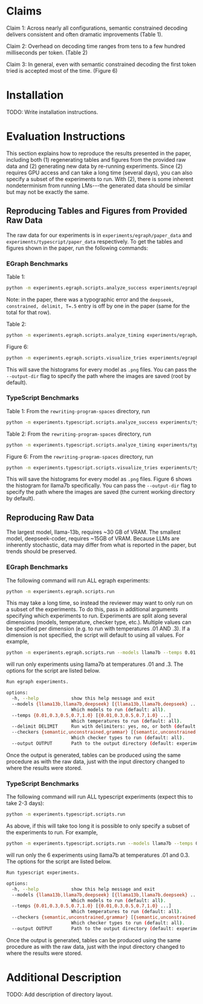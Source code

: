 # Claims
Claim 1: Across nearly all configurations, semantic constrained decoding delivers consistent and often dramatic improvements (Table 1). 

Claim 2: Overhead on decoding time ranges from tens to a few hundred milliseconds per token. (Table 2)

Claim 3: In general, even with semantic constrained decoding the first token tried is accepted most of the time. (Figure 6)

# Installation
TODO: Write installation instructions.


# Evaluation Instructions

This section explains how to reproduce the results presented in the paper, including both (1) regenerating tables and figures from the provided raw data and (2) generating new data by re-running experiments. Since (2) requires GPU access and can take a long time (several days), you can also specify a subset of the experiments to run. With (2), there is some inherent nondeterminism from running LMs---the generated data should be similar but may not be exactly the same.

## Reproducing Tables and Figures from Provided Raw Data
The raw data for our experiments is in `experiments/egraph/paper_data` and `experiments/typescript/paper_data` respectively. To get the tables and figures shown in the paper, run the following commands:

### EGraph Benchmarks
Table 1:
```bash
python -m experiments.egraph.scripts.analyze_success experiments/egraph/paper_data
```
Note: in the paper, there was a typographic error and the `deepseek, constrained, delimit, T=.5` entry is off by one in the paper (same for the total for that row).

Table 2:
```bash
python -m experiments.egraph.scripts.analyze_timing experiments/egraph/paper_data
```


Figure 6:
```bash
python -m experiments.egraph.scripts.visualize_tries experiments/egraph/paper_data
```
This will save the histograms for every model as `.png` files. You can pass the `--output-dir` flag to specify the path where the images are saved (root by default).


### TypeScript Benchmarks
Table 1:
From the `rewriting-program-spaces` directory, run
```bash
python -m experiments.typescript.scripts.analyze_success experiments/typescript/paper_data
```

Table 2:
From the `rewriting-program-spaces` directory, run
```bash
python -m experiments.typescript.scripts.analyze_timing experiments/typescript/paper_data
```


Figure 6:
From the `rewriting-program-spaces` directory, run
```bash
python -m experiments.typescript.scripts.visualize_tries experiments/typescript/paper_data
```
This will save the histograms for every model as `.png` files.
Figure 6 shows the histogram for llama7b specifically.
You can pass the `--output-dir` flag to specify the path where the images are saved (the current working directory by default).


## Reproducing Raw Data
The largest model, llama-13b, requires ~30 GB of VRAM.
The smallest model, deepseek-coder, requires ~15GB of VRAM.
Because LLMs are inherently stochastic, data may differ from what is reported in the paper, but trends should be preserved. 
### EGraph Benchmarks
The following command will run ALL egraph experiments:
```bash
python -m experiments.egraph.scripts.run
```
This may take a long time, so instead the reviewer may want to only run on a subset of the experiments. 
To do this, pass in additional arguments specifying which experiments to run.
Experiments are split along several dimensions (models, temperature, checker type, etc.).
Multiple values can be specified per dimension (e.g. to run with temperatures .01 AND .3).
If a dimension is not specified, the script will default to using all values.
For example,
```bash
python -m experiments.egraph.scripts.run --models llama7b --temps 0.01 .3
```
will run only experiments using llama7b at temperatures .01 and .3. 
The options for the script are listed below.
```bash
Run egraph experiments.

options:
  -h, --help            show this help message and exit
  --models {llama13b,llama7b,deepseek} [{llama13b,llama7b,deepseek} ...]
                        Which models to run (default: all).
  --temps {0.01,0.3,0.5,0.7,1.0} [{0.01,0.3,0.5,0.7,1.0} ...]
                        Which temperatures to run (default: all).
  --delimit DELIMIT     Run with delimiters: yes, no, or both (default: both).
  --checkers {semantic,unconstrained,grammar} [{semantic,unconstrained,grammar} ...]
                        Which checker types to run (default: all).
  --output OUTPUT       Path to the output directory (default: experiments/egraph/data).
```

Once the output is generated, tables can be produced using the same procedure as with the raw data, just with the input directory changed to where the results were stored.

### TypeScript Benchmarks
The following command will run ALL typescript experiments (expect this to take 2-3 days):
```bash
python -m experiments.typescript.scripts.run
```
As above, if this will take too long it is possible to only specify a subset of the experiments to run.
For example,
```bash
python -m experiments.typescript.scripts.run --models llama7b --temps 0.01 0.3 
```
will run only the 6 experiments using llama7b at temperatures .01 and 0.3.
The options for the script are listed below.
```bash
Run typescript experiments.

options:
  -h, --help            show this help message and exit
  --models {llama13b,llama7b,deepseek} [{llama13b,llama7b,deepseek} ...]
                        Which models to run (default: all).
  --temps {0.01,0.3,0.5,0.7,1.0} [{0.01,0.3,0.5,0.7,1.0} ...]
                        Which temperatures to run (default: all).
  --checkers {semantic,unconstrained,grammar} [{semantic,unconstrained,grammar} ...]
                        Which checker types to run (default: all).
  --output OUTPUT       Path to the output directory (default: experiments/typescript/data).
```

Once the output is generated, tables can be produced using the same procedure as with the raw data, just with the input directory changed to where the results were stored.

# Additional Description
TODO: Add description of directory layout.